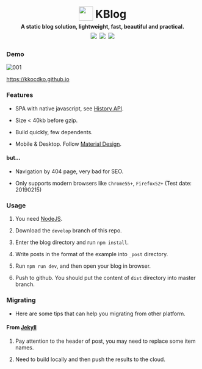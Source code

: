 <h1 style="text-align:center">
<img style="width:37px;vertical-align:bottom" src="//kkocdko.github.io/favicon.svg">
KBlog
<br>
<p style="font-size:14px;margin:7px 0 -3px 0">
A static blog solution, lightweight, fast, beautiful and practical.
</p>
<img src="//img.shields.io/github/languages/code-size/kkocdko/kkocdko.github.io.svg?color=brightgreen">
<img src="//img.shields.io/badge/code_style-standard-brightgreen.svg">
<img src="//img.shields.io/github/license/kkocdko/kkocdko.github.io.svg?color=brightgreen">
</h1>

### Demo

![001](https://kkocdko.github.io/src/img/20190101-001011-001.webp)

<https://kkocdko.github.io>

### Features

* SPA with native javascript, see [History API](https://developer.mozilla.org/docs/Web/API/History).

* Size < 40kb before gzip.

* Build quickly, few dependents.

* Mobile & Desktop. Follow [Material Design](https://www.material.io).

#### but...

* Navigation by 404 page, very bad for SEO.

* Only supports modern browsers like `Chrome55+`, `Firefox52+` (Test date: 20190215)

### Usage

1. You need [NodeJS](https://nodejs.org).

2. Download the `develop` branch of this repo.

3. Enter the blog directory and run `npm install`.

4. Write posts in the format of the example into `_post` directory.

5. Run `npm run dev`, and then open your blog in browser.

6. Push to github. You should put the content of `dist` directory into master branch.

### Migrating

* Here are some tips that can help you migrating from other platform.

#### From [Jekyll](https://jekyllrb.com)

1. Pay attention to the header of post, you may need to replace some item names.

2. Need to build locally and then push the results to the cloud.
